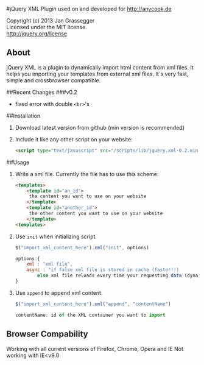 #jQuery XML Plugin
used on and developed for http://anycook.de

Copyright (c) 2013 Jan Grassegger  
Licensed under the MIT license.  
http://jquery.org/license 

## About
jQuery XML is a plugin to dynamically import html content from xml files. It helps you importing your templates from external xml files. It`s very fast, simple and crossbrowser compatible. 

##Recent Changes
###v0.2
- fixed error with double ```<br>```'s
 
 
##Installation
1. Download latest version from github (min version is recommended)
2. Include it like any other script on your website:

	```html
	<script type="text/javascript" src="/scripts/lib/jquery.xml-0.2.min.js"></script>
	```

##Usage
1. Write a xml file. Currently the file has to use this scheme:
	
	```html
	<templates>
		<template id="an_id">
		 the content you want to use on your website
		</template>
		<template id="another_id">
		 the other content you want to use on your website
		</template>
	<templates>
	```
	
2. Use ```init``` when initializing script. 
	```javascript
	$("import_xml_content_here").xml("init", options)
	
	options:{
		xml : "xml file",
		async : "if false xml file is stored in cache (faster!!) 
			else xml file reloads every time your requesting data (dynamically)"
	}
	```
3. Use ```append``` to append xml content.
	```javascript
	$("import_xml_content_here").xml("append", "contentName")
	
	contentName: id of the XML container you want to import
	```
	
	
## Browser Compability
Working with all current versions of Firefox, Chrome, Opera and IE 
Not working with IE<v9.0
